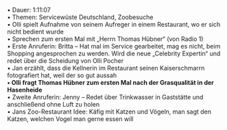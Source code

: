 • Dauer: 1:11:07  
• Themen: Servicewüste Deutschland, Zoobesuche  
• Olli spielt Aufnahme von seinem Aufreger in einem Restaurant, wo er sich nicht bedient wurde  
• Sprechen zum ersten Mal mit „Herrn Thomas Hübner“ (von Radio 1)  
• Erste Anruferin: Britta – Hat mal im Service gearbeitet, mag es nicht, beim Shopping angesprochen zu werden. Wird die neue „Celebrity Expertin“ und redet über die Scheidung von Olli Pocher  
• Jan erzählt, dass die Kellnerin im Restaurant seinen Kaiserschmarrn fotografiert hat, weil der so gut aussah  
**• Olli fragt Thomas Hübner zum ersten Mal nach der Grasqualität in der Hasenheide**  
• Zweite Anruferin: Jenny – Redet über Trinkwasser in Gaststätte und anschließend ohne Luft zu holen  
• Jans Zoo-Restaurant Idee: Käfig mit Katzen und Vögeln, man sagt den Katzen, welchen Vogel man gerne essen will  
